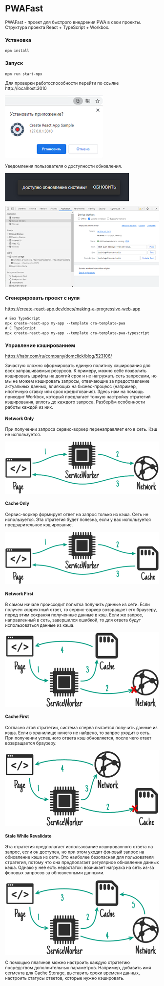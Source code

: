# PWAFast

PWAFast - проект для быстрого внедрения PWA в свои проекты. Структура проекта React + TypeScript + Workbox.

### Установка

```shell
npm install
```

### Запуск

```shell
npm run start-npx
```

Для проверки работоспособности перейти по ссылке http://localhost:3010

![img.png](docs/installApp.png)

Уведомления пользователя о доступности обновления.

![img.png](docs/updateAvailable.png)

![img.png](docs/serviceWorkers.png)

### Сгенерировать проект с нуля

https://create-react-app.dev/docs/making-a-progressive-web-app

```shell
# Без TypeScript
npx create-react-app my-app --template cra-template-pwa
# С TypeScript
npx create-react-app my-app --template cra-template-pwa-typescript
```

### Управление кэшированием

https://habr.com/ru/company/domclick/blog/523106/

Зачастую сложно сформировать единую политику кэширования для всех запрашиваемых ресурсов. К примеру, можно себе
позволить кэшировать шрифты на долгий срок и не нагружать сеть запросами, но мы не можем кэшировать запросы, отвечающие
за предоставление актуальных данных, влияющих на бизнес-процесс (например, ипотечную ставку или срок кредитования).
Здесь нам на помощь приходит Workbox, который предлагает тонкую настройку стратегий кэширования, вплоть до каждого
запроса. Разберём особенности работы каждой из них.

#### Network Only

При получении запроса сервис-воркер перенаправляет его в сеть. Кэш не используется.

![img.png](docs/networkOnly.png)

#### Cache Only

Сервис-воркер формирует ответ на запрос только из кэша. Сеть не используется. Эта стратегия будет полезна, если у вас
используется предварительное кэширование.

![img.png](docs/cacheOnly.png)

#### Network First

В самом начале происходит попытка получить данные из сети. Если получен корректный ответ, то сервис-воркер возвращает
его браузеру, перед этим сохраняя полученные данные в кэш. Если же запрос, направленный в сеть, завершился ошибкой, то
для ответа будут использоваться данные из кэша.

![img.png](docs/networkFirst.png)

#### Cache First

Согласно этой стратегии, система сперва пытается получить данные из кэша. Если в хранилище ничего не найдено, то запрос
уходит в сеть. При получении успешного ответа кэш обновляется, после чего ответ возвращается браузеру.

![img.png](docs/cacheFirst.png)

#### Stale While Revalidate

Эта стратегия предполагает использование кэшированного ответа на запрос, если он доступен, но при этом уходит фоновый
запрос на обновление кэша из сети. Это наиболее безопасная для пользователя стратегия, потому что она предполагает
регулярное обновление данных кэша. Однако у неё есть недостаток: возникает нагрузка на сеть из-за фоновых запросов за
обновленными данными.

![img.png](docs/staleWhileRevalidate.png)

С помощью плагинов можно настроить каждую стратегию посредством дополнительных параметров. Например, добавить имя
сегмента для Cache Storage, выставить сроки времени данных, настроить статусы ответов, которые нужно кэшировать.